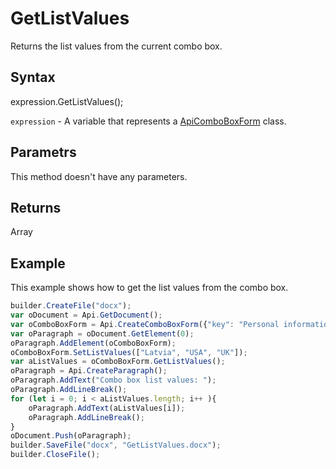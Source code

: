 # GetListValues

Returns the list values from the current combo box.

## Syntax

expression.GetListValues();

`expression` - A variable that represents a [ApiComboBoxForm](../ApiComboBoxForm.md) class.

## Parametrs

This method doesn't have any parameters.

## Returns

Array<String>

## Example

This example shows how to get the list values from the combo box.

```javascript
builder.CreateFile("docx");
var oDocument = Api.GetDocument();
var oComboBoxForm = Api.CreateComboBoxForm({"key": "Personal information", "tip": "Choose your country", "required": true, "placeholder": "Country", "editable": false, "autoFit": false});
var oParagraph = oDocument.GetElement(0);
oParagraph.AddElement(oComboBoxForm);
oComboBoxForm.SetListValues(["Latvia", "USA", "UK"]);
var aListValues = oComboBoxForm.GetListValues();
oParagraph = Api.CreateParagraph();
oParagraph.AddText("Combo box list values: ");
oParagraph.AddLineBreak();
for (let i = 0; i < aListValues.length; i++ ){
	oParagraph.AddText(aListValues[i]);
	oParagraph.AddLineBreak();
}
oDocument.Push(oParagraph);
builder.SaveFile("docx", "GetListValues.docx");
builder.CloseFile();
```